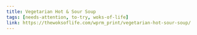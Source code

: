 ```yaml
---
title: Vegetarian Hot & Sour Soup
tags: [needs-attention, to-try, woks-of-life]
link: https://thewoksoflife.com/wprm_print/vegetarian-hot-sour-soup/
---
```


